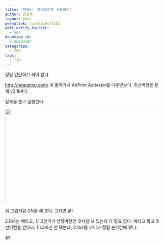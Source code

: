```yaml
---
title: '맥에서  에어프린트 사용하기'
author: 안형우
layout: post
permalink: /archives/2152
aktt_notify_twitter:
  - yes
daumview_id:
  - 36644187
categories:
  - 기타
tags:
  - TIP
---
```

정말 간단하기 짝이 없다.

<http://netputing.com/> 에 들어가서 AirPrint Activator를 다운받는다. 최신버전은 현재 v2.1b4다.

압축을 풀고 실행한다.

<img class="aligncenter" src="https://dl.dropbox.com/u/15546257/blog/mytory/air-print-activator.jpg" alt="" width="632" height="307" />

위 그림처럼 ON을 해 준다. 그러면 끝!

2.1b4는 베타고, 1.1.3인가가 안정버전인 것처럼 돼 있는데 다 필요 없다. 베타고 뭐고 최신버전을 받아라. 1.1.3에선 안 됐는데, 2.1b4를 까니까 정말 순식간에 됐다.

끝!

&nbsp;